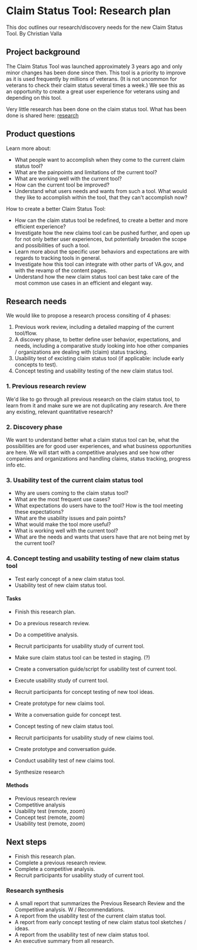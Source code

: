 # Claim Status Tool: Research plan

This doc outlines our research/discovery needs for the new Claim Status Tool. 
By Christian Valla

## Project background

The Claim Status Tool was launched approximately 3 years ago and only minor changes has been done since then. This tool is a priority to improve as it is used frequently by millions of veterans. (It is not uncommon for veterans to check their claim status several times a week.) We see this as an opportunity to create a great user experience for veterans using and depending on this tool. 

Very little research has been done on the claim status tool. What has been done is shared here: [research](https://github.com/department-of-veterans-affairs/va.gov-team/tree/master/products/claim-appeal-status)

## Product questions

Learn more about: 
- What people want to accomplish when they come to the current claim status tool? 
- What are the painpoints and limitations of the current tool? 
- What are working well with the current tool? 
- How can the current tool be improved? 
- Understand what users needs and wants from such a tool. What would they like to accomplish within the tool, that they can't accomplish now?  

How to create a better Claim Status Tool:
- How can the claim status tool be redefined, to create a better and more efficient experience? 
- Investigate how the new claims tool can be pushed further, and open up for not only better user experiences, but potentially broaden the scope and possibilities of such a tool. 
- Learn more about the specific user behaviors and expectations are with regards to tracking tools in general. 
- Investigate how this tool can integrate with other parts of VA.gov, and with the revamp of the content pages. 
- Understand how the new claim status tool can best take care of the most common use cases in an efficient and elegant way.


## Research needs

We would like to propose a research process consiting of 4 phases:

1. Previous work review, including a detailed mapping of the current tool/flow.
2. A discovery phase, to better define user behavior, expectations, and needs, including a comparative study looking into hoe other companies / organizations are dealing with (claim) status tracking. 
3. Usability test of excisting claim status tool (if applicable: include early concepts to test).
4. Concept testing and usability testing of the new claim status tool. 

### 1. Previous research review

We'd like to go through all previous research on the claim status tool, to learn from it and make sure we are not duplicating any research. 
Are there any existing, relevant quantitative research?
  
### 2. Discovery phase

We want to understand better what a claim status tool can be, what the possibilities are for good user experiences, and what business opportunities are here. We will start with a competitive analyses and see how other companies and organizations and handling claims, status tracking, progress info etc.

### 3. Usability test of the current claim status tool

- Why are users coming to the claim status tool? 
- What are the most frequent use cases?
- What expectations do users have to the tool? How is the tool meeting these expectations?
- What are the usability issues and pain points?
- What would make the tool more useful?
- What is working well with the current tool?
- What are the needs and wants that users have that are not being met by the current tool?


### 4. Concept testing and usability testing of new claim status tool

- Test early concept of a new claim status tool. 
- Usability test of new claim status tool. 



#### Tasks

- Finish this research plan.

- Do a previous research review.

- Do a competitive analysis.

- Recruit participants for usability study of current tool.
- Make sure claim status tool can be tested in staging. (?)
- Create a conversation guide/script for usability test of current tool. 
- Execute usability study of current tool.

- Recruit participants for concept testing of new tool ideas. 
- Create prototype for new claims tool. 
- Write a conversation guide for concept test.
- Concept testing of new claim status tool. 

- Recruit participants for usability study of new claims tool. 
- Create prototype and conversation guide. 

- Conduct usability test of new claims tool.

- Synthesize research 


#### Methods

- Previous research review
- Competitive analysis
- Usability test (remote, zoom)
- Concept test (remote, zoom)
- Usability test (remote, zoom) 


## Next steps

- Finish this research plan.
- Complete a previous research review.
- Complete a competitive analysis.
- Recruit participants for usability study of current tool.


### Research synthesis

- A small report that summarizes the Previous Research Review and the Competitive analysis. W / Recommendations. 
- A report from the usability test of the current claim status tool. 
- A report from early concept testing of new claim status tool sketches / ideas.
- A report from the usability test of new claim status tool.
- An executive summary from all research. 
